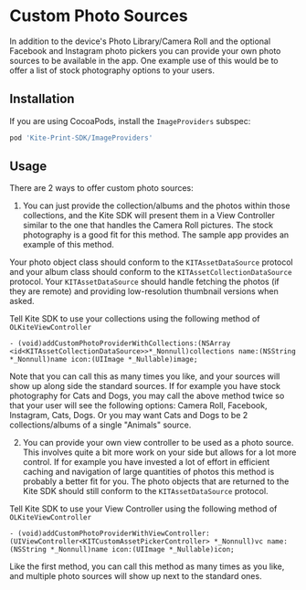 Custom Photo Sources
==============

In addition to the device's Photo Library/Camera Roll and the optional Facebook and Instagram photo pickers you can provide your own photo sources to be available in the app. One example use of this would be to offer a list of stock photography options to your users.

Installation
--------
If you are using CocoaPods, install the `ImageProviders` subspec:
```ruby
pod 'Kite-Print-SDK/ImageProviders'
```

Usage
--------

There are 2 ways to offer custom photo sources:
1. You can just provide the collection/albums and the photos within those collections, and the Kite SDK will present them in a View Controller similar to the one that handles the Camera Roll pictures. The stock photography is a good fit for this method. The sample app provides an example of this method.

Your photo object class should conform to the `KITAssetDataSource` protocol and your album class should conform to the `KITAssetCollectionDataSource` protocol. Your `KITAssetDataSource` should handle fetching the photos (if they are remote) and providing low-resolution thumbnail versions when asked.

Tell Kite SDK to use your collections using the following method of `OLKiteViewController`
```obj-c
- (void)addCustomPhotoProviderWithCollections:(NSArray <id<KITAssetCollectionDataSource>>*_Nonnull)collections name:(NSString *_Nonnull)name icon:(UIImage *_Nullable)image;
```

Note that you can call this as many times you like, and your sources will show up along side the standard sources. If for example you have stock photography for Cats and Dogs, you may call the above method twice so that your user will see the following options: Camera Roll, Facebook, Instagram, Cats, Dogs. Or you may want Cats and Dogs to be 2 collections/albums of a single "Animals" source.

2. You can provide your own view controller to be used as a photo source. This involves quite a bit more work on your side but allows for a lot more control. If for example you have invested a lot of effort in efficient caching and navigation of large quantities of photos this method is probably a better fit for you. The photo objects that are returned to the Kite SDK should still conform to the `KITAssetDataSource` protocol.

Tell Kite SDK to use your View Controller using the following method of `OLKiteViewController`
```obj-c
- (void)addCustomPhotoProviderWithViewController:(UIViewController<KITCustomAssetPickerController> *_Nonnull)vc name:(NSString *_Nonnull)name icon:(UIImage *_Nullable)icon;
```

Like the first method, you can call this method as many times as you like, and multiple photo sources will show up next to the standard ones.
